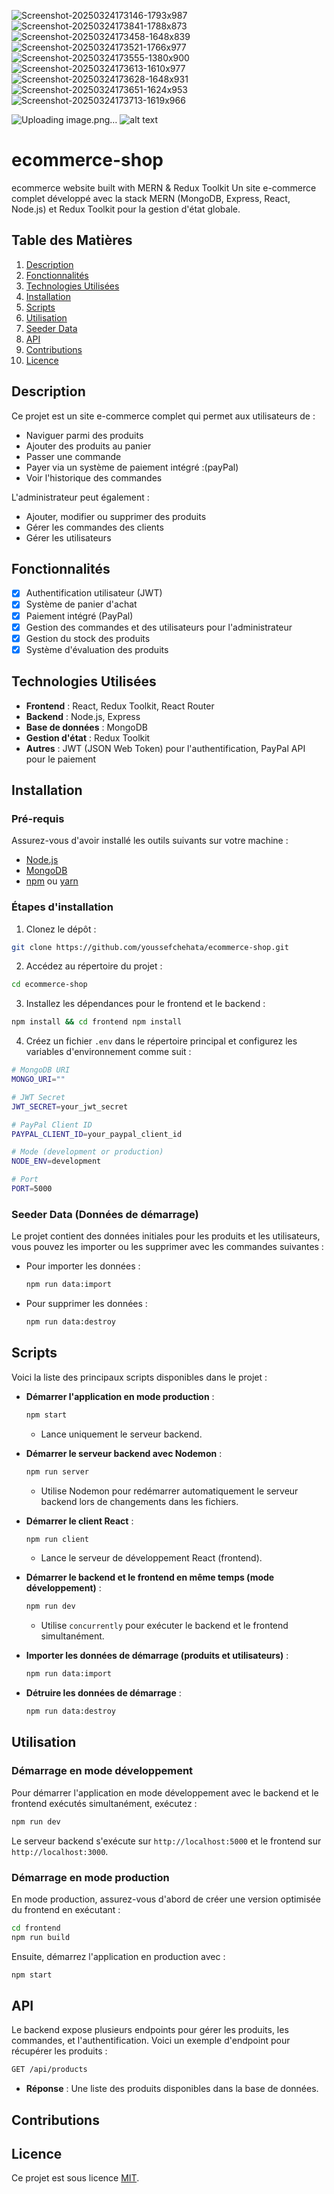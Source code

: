 ![Screenshot-20250324173146-1793x987](https://github.com/user-attachments/assets/b8b11ee6-1276-4b66-a469-e94d1f178d98)
![Screenshot-20250324173841-1788x873](https://github.com/user-attachments/assets/b13e1255-ac44-4d6f-b586-a293088f77ce)
![Screenshot-20250324173458-1648x839](https://github.com/user-attachments/assets/7da65bb2-75b3-480f-bd61-2668269e287b)
![Screenshot-20250324173521-1766x977](https://github.com/user-attachments/assets/729b41b0-3b90-487c-b089-c40e04afe292)
![Screenshot-20250324173555-1380x900](https://github.com/user-attachments/assets/305e1bcf-372f-434b-ae5e-fdc970091ecb)
![Screenshot-20250324173613-1610x977](https://github.com/user-attachments/assets/fbcc3415-88db-4ad9-8ed0-54fe701d05de)
![Screenshot-20250324173628-1648x931](https://github.com/user-attachments/assets/6e16aaeb-229e-4d57-a9a7-88351a6ab8dd)
![Screenshot-20250324173651-1624x953](https://github.com/user-attachments/assets/6aaec880-f757-4d6c-a6f3-9eb151605c1f)
![Screenshot-20250324173713-1619x966](https://github.com/user-attachments/assets/8d518350-7503-4e3b-a121-e443de5ffa60)



![Uploading image.png…]()
![alt text](image.png)

# ecommerce-shop
ecommerce website built with MERN &amp; Redux Toolkit
Un site e-commerce complet développé avec la stack MERN (MongoDB, Express, React, Node.js) et Redux Toolkit pour la gestion d'état globale.

## Table des Matières

1. [Description](#description)
2. [Fonctionnalités](#fonctionnalités)
3. [Technologies Utilisées](#technologies-utilisées)
4. [Installation](#installation)
5. [Scripts](#scripts)
6. [Utilisation](#utilisation)
7. [Seeder Data](#seeder-data)
8. [API](#api)
9. [Contributions](#contributions)
10. [Licence](#licence)

## Description

Ce projet est un site e-commerce complet qui permet aux utilisateurs de :
- Naviguer parmi des produits
- Ajouter des produits au panier
- Passer une commande
- Payer via un système de paiement intégré :(payPal)
- Voir l'historique des commandes

L'administrateur peut également :
- Ajouter, modifier ou supprimer des produits
- Gérer les commandes des clients
- Gérer les utilisateurs

## Fonctionnalités

- [x] Authentification utilisateur (JWT)
- [x] Système de panier d'achat
- [x] Paiement intégré (PayPal)
- [x] Gestion des commandes et des utilisateurs pour l'administrateur
- [x] Gestion du stock des produits
- [x] Système d'évaluation des produits

## Technologies Utilisées

- **Frontend** : React, Redux Toolkit, React Router
- **Backend** : Node.js, Express
- **Base de données** : MongoDB
- **Gestion d'état** : Redux Toolkit
- **Autres** : JWT (JSON Web Token) pour l'authentification, PayPal API pour le paiement

## Installation

### Pré-requis

Assurez-vous d'avoir installé les outils suivants sur votre machine :

- [Node.js](https://nodejs.org/)
- [MongoDB](https://www.mongodb.com/)
- [npm](https://www.npmjs.com/) ou [yarn](https://yarnpkg.com/)

### Étapes d'installation

1. Clonez le dépôt :

```bash
git clone https://github.com/youssefchehata/ecommerce-shop.git 
```

2. Accédez au répertoire du projet :

```bash
cd ecommerce-shop
```

3. Installez les dépendances pour le frontend et le backend :

```bash
npm install && cd frontend npm install

```

4. Créez un fichier `.env` dans le répertoire principal et configurez les variables d'environnement comme suit :

```bash
# MongoDB URI
MONGO_URI=""

# JWT Secret
JWT_SECRET=your_jwt_secret

# PayPal Client ID
PAYPAL_CLIENT_ID=your_paypal_client_id

# Mode (development or production)
NODE_ENV=development

# Port
PORT=5000
```

### Seeder Data (Données de démarrage)

Le projet contient des données initiales pour les produits et les utilisateurs, vous pouvez les importer ou les supprimer avec les commandes suivantes :

- Pour importer les données :
  
  ```bash
  npm run data:import
  ```

- Pour supprimer les données :
  
  ```bash
  npm run data:destroy
  ```

## Scripts

Voici la liste des principaux scripts disponibles dans le projet :

- **Démarrer l'application en mode production** :

  ```bash
  npm start
  ```
  - Lance uniquement le serveur backend.

- **Démarrer le serveur backend avec Nodemon** :

  ```bash
  npm run server
  ```
  - Utilise Nodemon pour redémarrer automatiquement le serveur backend lors de changements dans les fichiers.

- **Démarrer le client React** :

  ```bash
  npm run client
  ```
  - Lance le serveur de développement React (frontend).

- **Démarrer le backend et le frontend en même temps (mode développement)** :

  ```bash
  npm run dev
  ```
  - Utilise `concurrently` pour exécuter le backend et le frontend simultanément.

- **Importer les données de démarrage (produits et utilisateurs)** :

  ```bash
  npm run data:import
  ```

- **Détruire les données de démarrage** :

  ```bash
  npm run data:destroy
  ```

## Utilisation

### Démarrage en mode développement

Pour démarrer l'application en mode développement avec le backend et le frontend exécutés simultanément, exécutez :

```bash
npm run dev
```

Le serveur backend s'exécute sur `http://localhost:5000` et le frontend sur `http://localhost:3000`.

### Démarrage en mode production

En mode production, assurez-vous d'abord de créer une version optimisée du frontend en exécutant :

```bash
cd frontend
npm run build
```

Ensuite, démarrez l'application en production avec :

```bash
npm start
```

## API

Le backend expose plusieurs endpoints pour gérer les produits, les commandes, et l'authentification. Voici un exemple d'endpoint pour récupérer les produits :

```bash
GET /api/products
```

- **Réponse** : Une liste des produits disponibles dans la base de données.



## Contributions


## Licence

Ce projet est sous licence [MIT](./LICENSE).
